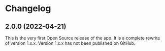 # Changelog

## 2.0.0 (2022-04-21)

This is the very first Open Source release of the app. It is a complete rewrite of version 1.x.x. Version 1.x.x has not been published on GitHub.
